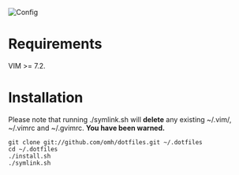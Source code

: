 ![Config](http://d2-05.twitpicproxy.com/photos/large/546095529.png?key=1027769)

# Requirements #

VIM >= 7.2.

# Installation #

Please note that running ./symlink.sh will **delete** any existing ~/.vim/, ~/.vimrc and ~/.gvimrc. 
**You have been warned.**

    git clone git://github.com/omh/dotfiles.git ~/.dotfiles
    cd ~/.dotfiles
    ./install.sh
    ./symlink.sh

